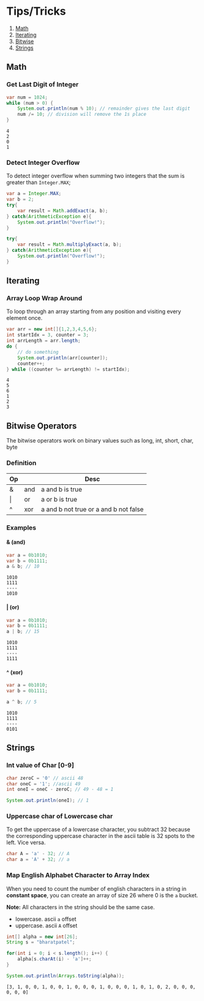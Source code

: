 # Tips/Tricks

1. [Math](#math)
2. [Iterating](#iterating)
3. [Bitwise](#bitwise-operators)
4. [Strings](#strings)


## Math

### Get Last Digit of Integer

``` java
var num = 1024;
while (num > 0) {
    System.out.println(num % 10); // remainder gives the last digit
    num /= 10; // division will remove the 1s place
}
```
```
4
2
0
1
```

### Detect Integer Overflow

To detect integer overflow when summing two integers that the sum is greater than `Integer.MAX`;

``` java
var a = Integer.MAX;
var b = 2;
try{
    var result = Math.addExact(a, b);
} catch(ArithmeticException e){
    System.out.println("Overflow!");
}

try{
    var result = Math.multiplyExact(a, b);
} catch(ArithmeticException e){
    System.out.println("Overflow!");
}
```

## Iterating

### Array Loop Wrap Around
To loop through an array starting from any position and visiting every element once.

``` java
var arr = new int[]{1,2,3,4,5,6};
int startIdx = 3, counter = 3;
int arrLength = arr.length;
do {
    // do something
    System.out.println(arr[counter]);
    counter++;
} while ((counter %= arrLength) != startIdx);
```
```
4
5
6
1
2
3
```

## Bitwise Operators

The bitwise operators work on binary values such as long, int, short, char, byte

### Definition
| Op  |     | Desc                                  |
| --- | --- | ------------------------------------- |
| &   | and | a and b is true                       |
| \|  | or  | a or b is true                        |
| ^   | xor | a and b not true or a and b not false |

### Examples

#### & (and)
``` java
var a = 0b1010;
var b = 0b1111;
a & b; // 10
```
```
1010
1111
----
1010
```

#### | (or)
``` java
var a = 0b1010;
var b = 0b1111;
a | b; // 15
```
```
1010
1111
----
1111
```

#### ^ (xor)
``` java
var a = 0b1010;
var b = 0b1111;

a ^ b; // 5
```
```
1010
1111
----
0101
```


## Strings

### Int value of Char [0-9]

``` java
char zeroC = '0' // ascii 48
char oneC = '1'; //ascii 49
int oneI = oneC - zeroC; // 49 - 48 = 1

System.out.println(oneI); // 1 
```

### Uppercase char of Lowercase char

To get the uppercase of a lowercase character, you subtract 32 because the corresponding uppercase character in the ascii table is 32 spots to the left. Vice versa.

``` java
char A = 'a' - 32; // A
char a = 'A' + 32; // a
```

### Map English Alphabet Character to Array Index

When you need to count the number of english characters in a string in **constant space**, you can create an array of size 26 where 0 is the `a` bucket. 

**Note:** All characters in the string should be the same case.

- lowercase. ascii `a` offset
- uppercase. ascii `A` offset

``` java
int[] alpha = new int[26];
String s = "bharatpatel";

for(int i = 0; i < s.length(); i++) {
    alpha[s.charAt(i) - 'a']++; 
}

System.out.println(Arrays.toString(alpha));
```
```
[3, 1, 0, 0, 1, 0, 0, 1, 0, 0, 0, 1, 0, 0, 0, 1, 0, 1, 0, 2, 0, 0, 0, 0, 0, 0]
```